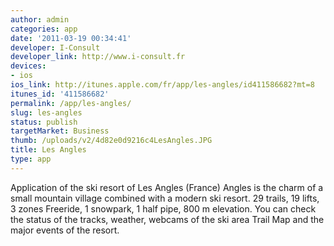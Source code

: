 ```yaml
---
author: admin
categories: app
date: '2011-03-19 00:34:41'
developer: I-Consult
developer_link: http://www.i-consult.fr
devices: 
- ios
ios_link: http://itunes.apple.com/fr/app/les-angles/id411586682?mt=8
itunes_id: '411586682'
permalink: /app/les-angles/
slug: les-angles
status: publish
targetMarket: Business
thumb: /uploads/v2/4d82e0d9216c4LesAngles.JPG
title: Les Angles
type: app
---
```


Application of the ski resort of Les Angles (France)
Angles is the charm of a small mountain village combined with a modern ski resort. 29 trails, 19 lifts, 3 zones Freeride, 1 snowpark, 1 half pipe, 800 m elevation. 
You can check the status of the tracks, weather, webcams of the ski area Trail Map and the major events of the resort.
